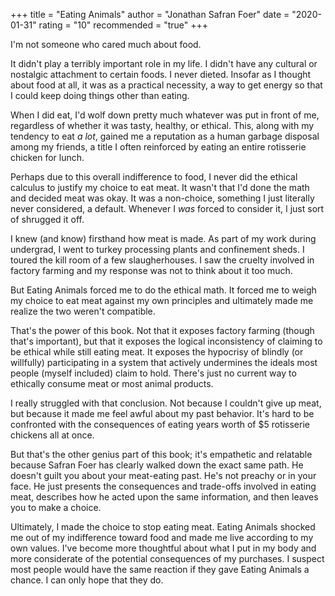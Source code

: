 +++
title = "Eating Animals"
author = "Jonathan Safran Foer"
date = "2020-01-31"
rating = "10"
recommended = "true"
+++

I'm not someone who cared much about food.

It didn't play a terribly important role in my life. I didn't have any cultural or nostalgic attachment to certain foods. I never dieted. Insofar as I thought about food at all, it was as a practical necessity, a way to get energy so that I could keep doing things other than eating.

When I did eat, I'd wolf down pretty much whatever was put in front of me, regardless of whether it was tasty, healthy, or ethical. This, along with my tendency to eat *a lot*, gained me a reputation as a human garbage disposal among my friends, a title I often reinforced by eating an entire rotisserie chicken for lunch.

Perhaps due to this overall indifference to food, I never did the ethical calculus to justify my choice to eat meat. It wasn't that I'd done the math and decided meat was okay. It was a non-choice, something I just literally never considered, a default. Whenever I *was* forced to consider it, I just sort of shrugged it off.

I knew (and know) firsthand how meat is made. As part of my work during undergrad, I went to turkey processing plants and confinement sheds. I toured the kill room of a few slaugherhouses. I saw the cruelty involved in factory farming and my response was not to think about it too much.

But Eating Animals forced me to do the ethical math. It forced me to weigh my choice to eat meat against my own principles and ultimately made me realize the two weren't compatible.

That's the power of this book. Not that it exposes factory farming (though that's important), but that it exposes the logical inconsistency of claiming to be ethical while still eating meat. It exposes the hypocrisy of blindly (or willfully) participating in a system that actively undermines the ideals most people (myself included) claim to hold. There's just no current way to ethically consume meat or most animal products.

I really struggled with that conclusion. Not because I couldn't give up meat, but because it made me feel awful about my past behavior. It's hard to be confronted with the consequences of eating years worth of $5 rotisserie chickens all at once.

But that's the other genius part of this book; it's empathetic and relatable because Safran Foer has clearly walked down the exact same path. He doesn't guilt you about your meat-eating past. He's not preachy or in your face. He just presents the consequences and trade-offs involved in eating meat, describes how he acted upon the same information, and then leaves you to make a choice.

Ultimately, I made the choice to stop eating meat. Eating Animals shocked me out of my indifference toward food and made me live according to my own values. I've become more thoughtful about what I put in my body and more considerate of the potential consequences of my purchases. I suspect most people would have the same reaction if they gave Eating Animals a chance. I can only hope that they do.
